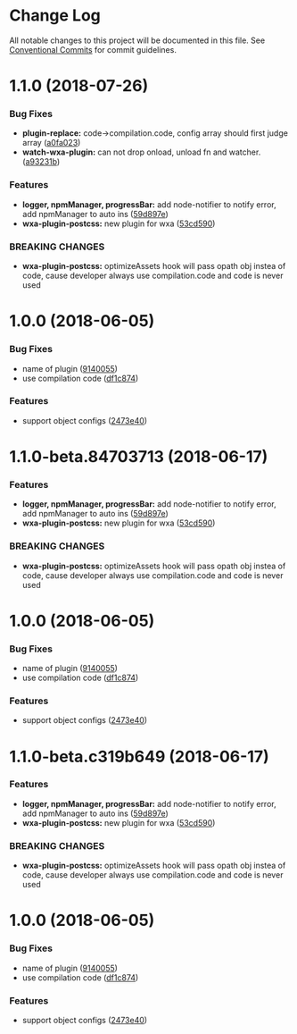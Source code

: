 # Change Log

All notable changes to this project will be documented in this file.
See [Conventional Commits](https://conventionalcommits.org) for commit guidelines.

<a name="1.1.0"></a>
# 1.1.0 (2018-07-26)


### Bug Fixes

* **plugin-replace:** code->compilation.code, config array should first judge array ([a0fa023](https://github.com/Genuifx/wxa/commit/a0fa023))
* **watch-wxa-plugin:** can not drop onload, unload fn and watcher. ([a93231b](https://github.com/Genuifx/wxa/commit/a93231b))


### Features

* **logger, npmManager, progressBar:** add node-notifier to notify error, add npmManager to auto ins ([59d897e](https://github.com/Genuifx/wxa/commit/59d897e))
* **wxa-plugin-postcss:** new plugin for wxa ([53cd590](https://github.com/Genuifx/wxa/commit/53cd590))


### BREAKING CHANGES

* **wxa-plugin-postcss:** optimizeAssets hook will pass opath obj instea of code, cause developer always use
compilation.code and code is never used



<a name="1.0.0"></a>
# 1.0.0 (2018-06-05)


### Bug Fixes

* name of plugin ([9140055](https://github.com/Genuifx/wxa/commit/9140055))
* use compilation code ([df1c874](https://github.com/Genuifx/wxa/commit/df1c874))


### Features

* support object configs ([2473e40](https://github.com/Genuifx/wxa/commit/2473e40))




<a name="1.1.0-beta.84703713"></a>
# 1.1.0-beta.84703713 (2018-06-17)


### Features

* **logger, npmManager, progressBar:** add node-notifier to notify error, add npmManager to auto ins ([59d897e](https://github.com/Genuifx/wxa/commit/59d897e))
* **wxa-plugin-postcss:** new plugin for wxa ([53cd590](https://github.com/Genuifx/wxa/commit/53cd590))


### BREAKING CHANGES

* **wxa-plugin-postcss:** optimizeAssets hook will pass opath obj instea of code, cause developer always use
compilation.code and code is never used



<a name="1.0.0"></a>
# 1.0.0 (2018-06-05)


### Bug Fixes

* name of plugin ([9140055](https://github.com/Genuifx/wxa/commit/9140055))
* use compilation code ([df1c874](https://github.com/Genuifx/wxa/commit/df1c874))


### Features

* support object configs ([2473e40](https://github.com/Genuifx/wxa/commit/2473e40))




<a name="1.1.0-beta.c319b649"></a>
# 1.1.0-beta.c319b649 (2018-06-17)


### Features

* **logger, npmManager, progressBar:** add node-notifier to notify error, add npmManager to auto ins ([59d897e](https://github.com/Genuifx/wxa/commit/59d897e))
* **wxa-plugin-postcss:** new plugin for wxa ([53cd590](https://github.com/Genuifx/wxa/commit/53cd590))


### BREAKING CHANGES

* **wxa-plugin-postcss:** optimizeAssets hook will pass opath obj instea of code, cause developer always use
compilation.code and code is never used



<a name="1.0.0"></a>
# 1.0.0 (2018-06-05)


### Bug Fixes

* name of plugin ([9140055](https://github.com/Genuifx/wxa/commit/9140055))
* use compilation code ([df1c874](https://github.com/Genuifx/wxa/commit/df1c874))


### Features

* support object configs ([2473e40](https://github.com/Genuifx/wxa/commit/2473e40))
